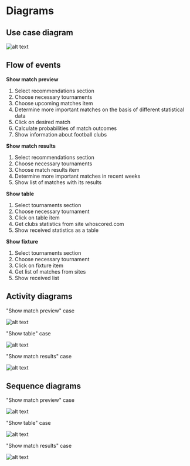 # Diagrams

## Use case diagram

![alt text]()

## Flow of events

**Show match preview**
1. Select recommendations section
2. Choose necessary tournaments
3. Choose upcoming matches item 
4. Determine more important matches on the basis of different statistical data
5. Click on desired match
6. Calculate probabilities of match outcomes
7. Show information about football clubs

**Show match results**
1. Select recommendations section
2. Choose necessary tournaments
3. Choose match results item
4. Determine more important matches in recent weeks
5. Show list of matches with its results

**Show table**
1. Select tournaments section
2. Choose necessary tournament
3. Click on table item
4. Get clubs statistics from site whoscored.com
5. Show received statistics as a table

**Show fixture**
1. Select tournaments section
2. Choose necessary tournament
3. Click on fixture item
4. Get list of matches from sites
5. Show received list

## Activity diagrams

"Show match preview" case

![alt text]()

"Show table" case

![alt text]()

"Show match results" case

![alt text]()

## Sequence diagrams

"Show match preview" case

![alt text]()

"Show table" case

![alt text]()

"Show match results" case

![alt text]()